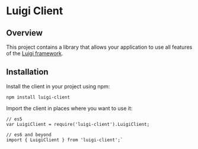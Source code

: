 # Luigi Client

## Overview

This project contains a library that allows your application to use all features of the [Luigi framework](../core/README.md).

## Installation

Install the client in your project using npm:

`npm install luigi-client`

Import the client in places where you want to use it:
```
// es5
var LuigiClient = require('luigi-client').LuigiClient;

// es6 and beyond
import { LuigiClient } from 'luigi-client';`
```
